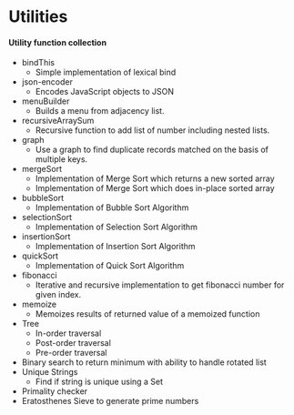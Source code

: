 Utilities
=========

#### Utility function collection

+ bindThis
    + Simple implementation of lexical bind
+ json-encoder
    + Encodes JavaScript objects to JSON
+ menuBuilder
    + Builds a menu from adjacency list.
+ recursiveArraySum
    + Recursive function to add list of number including nested lists.
+ graph
    + Use a graph to find duplicate records matched on the basis of multiple keys.
+ mergeSort
    + Implementation of Merge Sort which returns a new sorted array
    + Implementation of Merge Sort which does in-place sorted array
+ bubbleSort
    + Implementation of Bubble Sort Algorithm
+ selectionSort
    + Implementation of Selection Sort Algorithm
+ insertionSort
    + Implementation of Insertion Sort Algorithm
+ quickSort
    + Implementation of Quick Sort Algorithm    
+ fibonacci
    + Iterative and recursive implementation to get fibonacci number for given index.
+ memoize
    + Memoizes results of returned value of a memoized function
+ Tree
    + In-order traversal
    + Post-order traversal
    + Pre-order traversal
+ Binary search to return minimum with ability to handle rotated list
+ Unique Strings
    + Find if string is unique using a Set 
+ Primality checker
+ Eratosthenes Sieve to generate prime numbers
